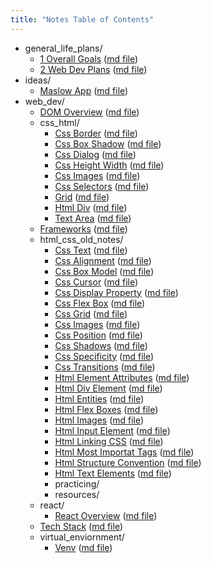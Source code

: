 ```yaml
---
title: "Notes Table of Contents"
---
```

- general_life_plans/
    - [1 Overall Goals](notes/general_life_plans/1_overallGoals.html) ([md file](notes/general_life_plans/1_overallGoals.md))
    - [2 Web Dev Plans](notes/general_life_plans/2_webDevPlans.html) ([md file](notes/general_life_plans/2_webDevPlans.md))
- ideas/
    - [Maslow App](notes/ideas/maslowApp.html) ([md file](notes/ideas/maslowApp.md))
- web_dev/
    - [DOM Overview](notes/web_dev/DOM_overview.html) ([md file](notes/web_dev/DOM_overview.md))
    - css_html/
        - [Css Border](notes/web_dev/css_html/css_border.html) ([md file](notes/web_dev/css_html/css_border.md))
        - [Css Box Shadow](notes/web_dev/css_html/css_box_shadow.html) ([md file](notes/web_dev/css_html/css_box_shadow.md))
        - [Css Dialog](notes/web_dev/css_html/css_dialog.html) ([md file](notes/web_dev/css_html/css_dialog.md))
        - [Css Height Width](notes/web_dev/css_html/css_height_width.html) ([md file](notes/web_dev/css_html/css_height_width.md))
        - [Css Images](notes/web_dev/css_html/css_images.html) ([md file](notes/web_dev/css_html/css_images.md))
        - [Css Selectors](notes/web_dev/css_html/css_selectors.html) ([md file](notes/web_dev/css_html/css_selectors.md))
        - [Grid](notes/web_dev/css_html/grid.html) ([md file](notes/web_dev/css_html/grid.md))
        - [Html Div](notes/web_dev/css_html/html_div.html) ([md file](notes/web_dev/css_html/html_div.md))
        - [Text Area](notes/web_dev/css_html/textArea.html) ([md file](notes/web_dev/css_html/textArea.md))
    - [Frameworks](notes/web_dev/frameworks.html) ([md file](notes/web_dev/frameworks.md))
    - html_css_old_notes/
        - [Css Text](notes/web_dev/html_css_old_notes/css_Text.html) ([md file](notes/web_dev/html_css_old_notes/css_Text.md))
        - [Css Alignment](notes/web_dev/html_css_old_notes/css_alignment.html) ([md file](notes/web_dev/html_css_old_notes/css_alignment.md))
        - [Css Box Model](notes/web_dev/html_css_old_notes/css_boxModel.html) ([md file](notes/web_dev/html_css_old_notes/css_boxModel.md))
        - [Css Cursor](notes/web_dev/html_css_old_notes/css_cursor.html) ([md file](notes/web_dev/html_css_old_notes/css_cursor.md))
        - [Css Display Property](notes/web_dev/html_css_old_notes/css_displayProperty.html) ([md file](notes/web_dev/html_css_old_notes/css_displayProperty.md))
        - [Css Flex Box](notes/web_dev/html_css_old_notes/css_flexBox.html) ([md file](notes/web_dev/html_css_old_notes/css_flexBox.md))
        - [Css Grid](notes/web_dev/html_css_old_notes/css_grid.html) ([md file](notes/web_dev/html_css_old_notes/css_grid.md))
        - [Css Images](notes/web_dev/html_css_old_notes/css_images.html) ([md file](notes/web_dev/html_css_old_notes/css_images.md))
        - [Css Position](notes/web_dev/html_css_old_notes/css_position.html) ([md file](notes/web_dev/html_css_old_notes/css_position.md))
        - [Css Shadows](notes/web_dev/html_css_old_notes/css_shadows.html) ([md file](notes/web_dev/html_css_old_notes/css_shadows.md))
        - [Css Specificity](notes/web_dev/html_css_old_notes/css_specificity.html) ([md file](notes/web_dev/html_css_old_notes/css_specificity.md))
        - [Css Transitions](notes/web_dev/html_css_old_notes/css_transitions.html) ([md file](notes/web_dev/html_css_old_notes/css_transitions.md))
        - [Html Element Attributes](notes/web_dev/html_css_old_notes/html_ElementAttributes.html) ([md file](notes/web_dev/html_css_old_notes/html_ElementAttributes.md))
        - [Html Div Element](notes/web_dev/html_css_old_notes/html_divElement.html) ([md file](notes/web_dev/html_css_old_notes/html_divElement.md))
        - [Html Entities](notes/web_dev/html_css_old_notes/html_entities.html) ([md file](notes/web_dev/html_css_old_notes/html_entities.md))
        - [Html Flex Boxes](notes/web_dev/html_css_old_notes/html_flexBoxes.html) ([md file](notes/web_dev/html_css_old_notes/html_flexBoxes.md))
        - [Html Images](notes/web_dev/html_css_old_notes/html_images.html) ([md file](notes/web_dev/html_css_old_notes/html_images.md))
        - [Html Input Element](notes/web_dev/html_css_old_notes/html_inputElement.html) ([md file](notes/web_dev/html_css_old_notes/html_inputElement.md))
        - [Html Linking CSS](notes/web_dev/html_css_old_notes/html_linkingCSS.html) ([md file](notes/web_dev/html_css_old_notes/html_linkingCSS.md))
        - [Html Most Importat Tags](notes/web_dev/html_css_old_notes/html_mostImportatTags.html) ([md file](notes/web_dev/html_css_old_notes/html_mostImportatTags.md))
        - [Html Structure Convention](notes/web_dev/html_css_old_notes/html_structureConvention.html) ([md file](notes/web_dev/html_css_old_notes/html_structureConvention.md))
        - [Html Text Elements](notes/web_dev/html_css_old_notes/html_textElements.html) ([md file](notes/web_dev/html_css_old_notes/html_textElements.md))
        - practicing/
        - resources/
    - react/
        - [React Overview](notes/web_dev/react/react_overview.html) ([md file](notes/web_dev/react/react_overview.md))
    - [Tech Stack](notes/web_dev/techStack.html) ([md file](notes/web_dev/techStack.md))
    - virtual_enviornment/
        - [Venv](notes/web_dev/virtual_enviornment/venv.html) ([md file](notes/web_dev/virtual_enviornment/venv.md))
